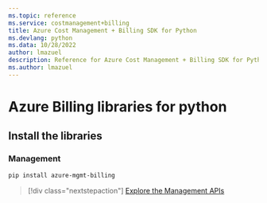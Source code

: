 ```yaml
---
ms.topic: reference
ms.service: costmanagement+billing
title: Azure Cost Management + Billing SDK for Python
ms.devlang: python
ms.data: 10/28/2022
author: lmazuel
description: Reference for Azure Cost Management + Billing SDK for Python
ms.author: lmazuel
---
```

# Azure Billing libraries for python

## Install the libraries


### Management

```bash
pip install azure-mgmt-billing
```
> [!div class="nextstepaction"]
> [Explore the Management APIs](/python/api/overview/azure/billing/management)